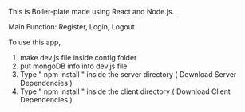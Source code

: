 This is Boiler-plate made using React and Node.js.

Main Function: Register, Login, Logout

To use this app, 

1. make dev.js file inside config folder 
2. put mongoDB info into dev.js file 
3. Type  " npm install " inside the server directory  ( Download Server Dependencies ) 
4. Type " npm install " inside the client directory ( Download Client Dependencies )
